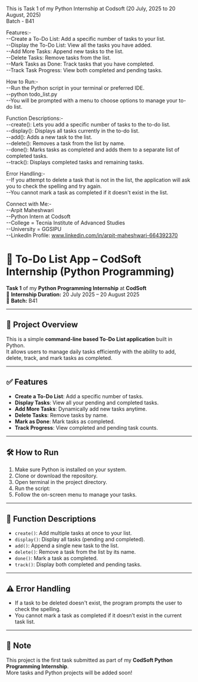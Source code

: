 This is Task 1 of my Python Internship at Codsoft (20 July, 2025 to 20 August, 2025)    
Batch - B41    
     
      
Features:-    
--Create a To-Do List: Add a specific number of tasks to your list.    
--Display the To-Do List: View all the tasks you have added.    
--Add More Tasks: Append new tasks to the list.    
--Delete Tasks: Remove tasks from the list.    
--Mark Tasks as Done: Track tasks that you have completed.    
--Track Task Progress: View both completed and pending tasks.     
    
    
How to Run:-     
--Run the Python script in your terminal or preferred IDE.    
--python todo_list.py    
--You will be prompted with a menu to choose options to manage your to-do list.    
    
    
Function Descriptions:-     
--create(): Lets you add a specific number of tasks to the to-do list.     
--display(): Displays all tasks currently in the to-do list.    
--add(): Adds a new task to the list.    
--delete(): Removes a task from the list by name.    
--done(): Marks tasks as completed and adds them to a separate list of completed tasks.    
--track(): Displays completed tasks and remaining tasks.    

     
Error Handling:-    
--If you attempt to delete a task that is not in the list, the application will ask you to check the spelling and try again.    
--You cannot mark a task as completed if it doesn't exist in the list.    
    
    
Connect with Me:-    
--Arpit Maheshwari    
--Python Intern at Codsoft     
--College = Tecnia Institute of Advanced Studies     
--University = GGSIPU    
--LinkedIn Profile: www.linkedin.com/in/arpit-maheshwari-664392370    



# 📝 To-Do List App – CodSoft Internship (Python Programming)

**Task 1** of my **Python Programming Internship** at **CodSoft**  
📅 **Internship Duration:** 20 July 2025 – 20 August 2025  
🔢 **Batch:** B41

---

## 🚀 Project Overview

This is a simple **command-line based To-Do List application** built in Python.  
It allows users to manage daily tasks efficiently with the ability to add, delete, track, and mark tasks as completed.

---

## ✅ Features

- **Create a To-Do List**: Add a specific number of tasks.
- **Display Tasks**: View all your pending and completed tasks.
- **Add More Tasks**: Dynamically add new tasks anytime.
- **Delete Tasks**: Remove tasks by name.
- **Mark as Done**: Mark tasks as completed.
- **Track Progress**: View completed and pending task counts.

---

## 🛠 How to Run

1. Make sure Python is installed on your system.
2. Clone or download the repository.
3. Open terminal in the project directory.
4. Run the script:
5. Follow the on-screen menu to manage your tasks.

---

## 🧠 Function Descriptions

- `create()`: Add multiple tasks at once to your list.
- `display()`: Display all tasks (pending and completed).
- `add()`: Append a single new task to the list.
- `delete()`: Remove a task from the list by its name.
- `done()`: Mark a task as completed.
- `track()`: Display both completed and pending tasks.

---

## ⚠️ Error Handling

- If a task to be deleted doesn't exist, the program prompts the user to check the spelling.
- You cannot mark a task as completed if it doesn’t exist in the current task list.

---

## 📌 Note

This project is the first task submitted as part of my **CodSoft Python Programming Internship**.  
More tasks and Python projects will be added soon!
